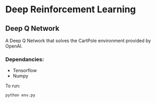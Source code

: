 # Deep Reinforcement Learning

## Deep Q Network
A Deep Q Network that solves the CartPole environment provided by OpenAI.

### Dependancies:
- Tensorflow
- Numpy

To run:
```
python env.py
```
